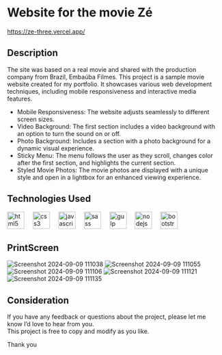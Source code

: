 # Website for the movie Zé

https://ze-three.vercel.app/

## Description

The site was based on a real movie and shared with the production company from Brazil, Embaúba Filmes.
This project is a sample movie website created for my portfolio. It showcases various web development techniques, including mobile responsiveness and interactive media features. 

* Mobile Responsiveness: The website adjusts seamlessly to different screen sizes.
* Video Background: The first section includes a video background with an option to turn the sound on or off.
* Photo Background: Includes a section with a photo background for a dynamic visual experience.
* Sticky Menu: The menu follows the user as they scroll, changes color after the first section, and highlights the current section.
* Styled Movie Photos: The movie photos are displayed with a unique style and open in a lightbox for an enhanced viewing experience.

## Technologies Used

<div align="left">
  <img src="https://cdn.jsdelivr.net/gh/devicons/devicon/icons/html5/html5-original.svg" height="40" alt="html5 logo"  />
  <img width="12" />
  <img src="https://cdn.jsdelivr.net/gh/devicons/devicon/icons/css3/css3-original.svg" height="40" alt="css3 logo"  />
  <img width="12" />
  <img src="https://cdn.jsdelivr.net/gh/devicons/devicon/icons/javascript/javascript-original.svg" height="40" alt="javascript logo"  />
  <img width="12" />
  <img src="https://cdn.jsdelivr.net/gh/devicons/devicon/icons/sass/sass-original.svg" height="40" alt="sass logo"  />
  <img width="12" />
  <img src="https://cdn.jsdelivr.net/gh/devicons/devicon/icons/gulp/gulp-plain.svg" height="40" alt="gulp logo"  />
  <img width="12" />
  <img src="https://cdn.jsdelivr.net/gh/devicons/devicon/icons/nodejs/nodejs-original.svg" height="40" alt="nodejs logo"  />
  <img width="12" />
  <img src="https://cdn.jsdelivr.net/gh/devicons/devicon/icons/bootstrap/bootstrap-original.svg" height="40" alt="bootstrap logo"  />
  <img width="12" />
</div>

## PrintScreen

  ![Screenshot 2024-09-09 111038](https://github.com/user-attachments/assets/1f3d85bb-3149-4ac8-be1e-01d6ac0ca28c)
  ![Screenshot 2024-09-09 111055](https://github.com/user-attachments/assets/acef146f-76ad-4672-9c62-12e791bcbf74)
  ![Screenshot 2024-09-09 111106](https://github.com/user-attachments/assets/5e3f70ca-2726-44a6-926c-c8e220f89c88)
  ![Screenshot 2024-09-09 111121](https://github.com/user-attachments/assets/bde16bbc-4f19-49ad-88ab-c3875715890a)
  ![Screenshot 2024-09-09 111135](https://github.com/user-attachments/assets/4c6342bd-2eee-45a9-8372-a011c8a326e4)

## Consideration

  If you have any feedback or questions about the project, please let me know I’d love to hear from you.</br>
  This project is free to copy and modify as you like.

 Thank you


